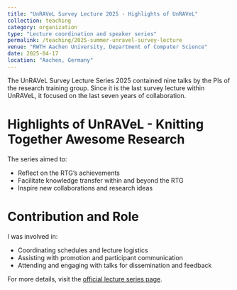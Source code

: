 ```yaml
---
title: "UnRAVeL Survey Lecture 2025 - Highlights of UnRAVeL"
collection: teaching
category: organization
type: "Lecture coordination and speaker series"
permalink: /teaching/2025-summer-unravel-survey-lecture
venue: "RWTH Aachen University, Department of Computer Science"
date: 2025-04-17
location: "Aachen, Germany"
---
```


The UnRAVeL Survey Lecture Series 2025 contained nine talks by the PIs of the research training group. Since it is the last survey lecture within UnRAVeL, it focused on the last seven years of collaboration. 

Highlights of UnRAVeL - Knitting Together Awesome Research
=====

The series aimed to:

- Reflect on the RTG’s achievements  
- Facilitate knowledge transfer within and beyond the RTG  
- Inspire new collaborations and research ideas

Contribution and Role
======

I was involved in:
- Coordinating schedules and lecture logistics
- Assisting with promotion and participant communication
- Attending and engaging with talks for dissemination and feedback

For more details, visit the [official lecture series page](https://www.unravel.rwth-aachen.de/cms/UnRAVeL/Studium/~pzix/Ringvorlesung-Veranstaltung/lidx/1/).